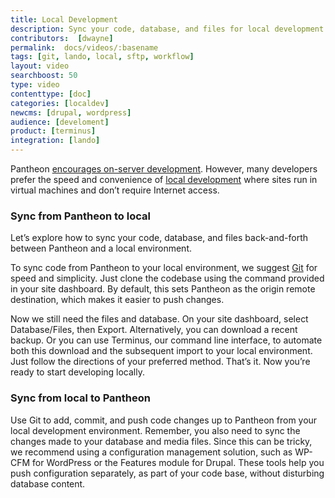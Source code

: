```yaml
---
title: Local Development
description: Sync your code, database, and files for local development.
contributors:  [dwayne]
permalink:  docs/videos/:basename
tags: [git, lando, local, sftp, workflow]
layout: video
searchboost: 50
type: video
contenttype: [doc]
categories: [localdev]
newcms: [drupal, wordpress]
audience: [develoment]
product: [terminus]
integration: [lando]
---
```


<Youtube src="z01vIuB3kRg" title="Local Development" />

<Partial file="deprecate-kalabox.md" />

Pantheon [encourages on-server development](/guides/support/#local-development). However, many developers prefer the speed and convenience of [local development](/guides/local-development) where sites run in virtual machines and don’t require Internet access.

### Sync from Pantheon to local

Let’s explore how to sync your code, database, and files back-and-forth between Pantheon and a local environment.

To sync code from Pantheon to your local environment, we suggest [Git](/guides/git/git-config) for speed and simplicity. Just clone the codebase using the command provided in your site dashboard. By default, this sets Pantheon as the origin remote destination, which makes it easier to push changes.

Now we still need the files and database. On your site dashboard, select Database/Files, then Export. Alternatively, you can download a recent backup. Or you can use Terminus, our command line interface, to automate both this download and the subsequent import to your local environment. Just follow the directions of your preferred method. That’s it. Now you’re ready to start developing locally.

### Sync from local to Pantheon

Use Git to add, commit, and push code changes up to Pantheon from your local development environment. Remember, you also need to sync the changes made to your database and media files. Since this can be tricky, we recommend using a configuration management solution, such as WP-CFM for WordPress or the Features module for Drupal. These tools help you push configuration separately, as part of your code base, without disturbing database content.
